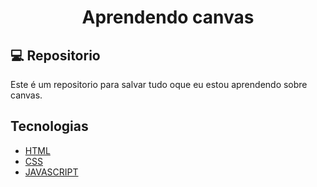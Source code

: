 <h1 align="center">Aprendendo canvas</h1>

## 💻 Repositorio

Este é um repositorio para salvar tudo oque eu estou aprendendo sobre canvas.

## Tecnologias

- [HTML](https://developer.mozilla.org/pt-BR/docs/Web/HTML)
- [CSS](https://developer.mozilla.org/pt-BR/docs/Web/CSS)
- [JAVASCRIPT](https://developer.mozilla.org/pt-BR/docs/Web/JavaScript)
